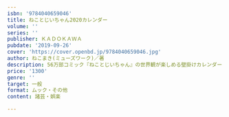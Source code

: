```yaml
---
isbn: '9784040659046'
title: ねことじいちゃん2020カレンダー
volume: ''
series: ''
publisher: ＫＡＤＯＫＡＷＡ
pubdate: '2019-09-26'
cover: 'https://cover.openbd.jp/9784040659046.jpg'
author: ねこまき(ミューズワーク)／著
description: 56万部コミック『ねことじいちゃん』の世界観が楽しめる壁掛けカレンダー
price: '1300'
genre: ''
target: 一般
format: ムック・その他
content: 諸芸・娯楽

---
```

